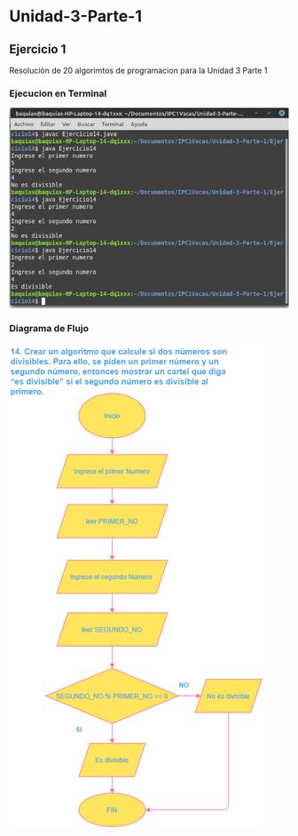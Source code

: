 # Unidad-3-Parte-1

## Ejercicio 1

Resolución de 20 algorimtos de programacion para la Unidad 3 Parte 1

### Ejecucion en Terminal

![Terminal](Ej14.png)

### Diagrama de Flujo

![Diagrama de flujo](14.png)

